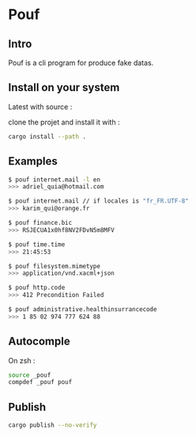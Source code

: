 # Pouf

## Intro

Pouf is a cli program for produce fake datas.

## Install on your system

Latest with source :

clone the projet and install it with :

```zsh
cargo install --path .
```

## Examples

```zsh
$ pouf internet.mail -l en
>>> adriel_quia@hotmail.com
```

```zsh
$ pouf internet.mail // if locales is "fr_FR.UTF-8"
>>> karim_qui@orange.fr
```

```zsh
$ pouf finance.bic
>>> RSJECUA1x0hf8NV2FDvN5m8MFV
```

```zsh
$ pouf time.time
>>> 21:45:53
```

```zsh
$ pouf filesystem.mimetype
>>> application/vnd.xacml+json
```

```zsh
$ pouf http.code
>>> 412 Precondition Failed
```

```zsh
$ pouf administrative.healthinsurrancecode
>>> 1 85 02 974 777 624 88
```

## Autocomple

On zsh :

```zsh
source _pouf
compdef _pouf pouf
```

## Publish

```zsh
cargo publish --no-verify
```
